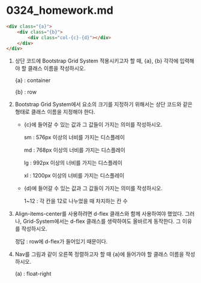 # 0324_homework.md

```html
<div class="{a}">
    <div class="{b}">
        <div class="col-{c}-{d}"></div>
    </div>
</div>
```



1. 상단 코드에 Bootstrap Grid System 적용시키고자 할 때, {a}, {b} 각각에 입력해야 할 클래스 이름을 작성하시오.

   {a} : container

   {b} : row

   

2. Bootstrap Grid System에서 요소의 크기를 지정하기 위해서는 상단 코드와 같은 형태로 클래스 이름을 지정해야 한다.

   - {c}에 들어갈 수 있는 값과 그 값들이 가지는 의미를 작성하시오.

     sm : 576px 이상의 너비를 가지는 디스플레이

     md : 768px 이상의 너비를 가지는 디스플레이

     lg : 992px 이상의 너비를 가지는 디스플레이

     xl : 1200px 이상의 너비를 가지는 디스플레이

   - {d}에 들어갈 수 있는 값과 그 값들이 가지는 의미를 작성하시오.

     1~12 : 각 칸을 12로 나누었을 때 차지하는 칸 수

   

3. Align-items-center를 사용하려면 d-flex 클래스와 함께 사용하여야 했었다. 그러나, Grid-System에서는 d-flex 클래스를 생략하여도 올바르게 동작한다. 그 이유를 작성하시오.

   정답 : row에 d-flex가 들어있기 때문이다.

   

4. Nav를 그림과 같이 오른쪽 정렬하고자 할 때 {a}에 들어가야 할 클래스 이름을 작성하시오.

   (a) : float-right


